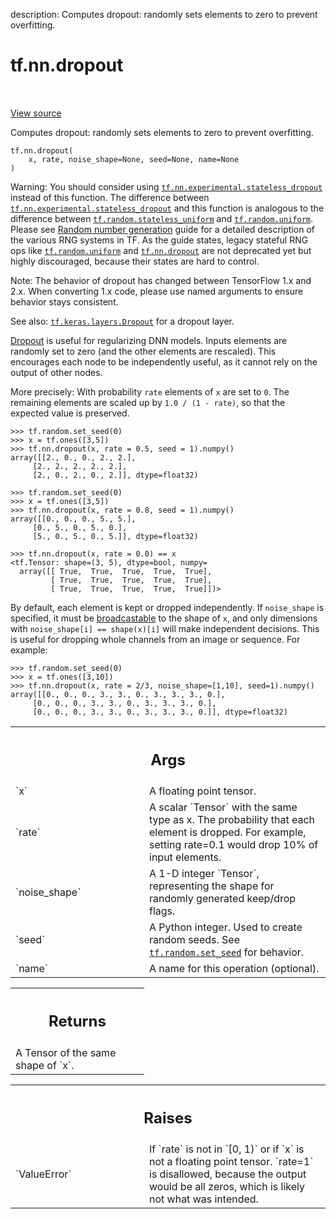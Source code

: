 description: Computes dropout: randomly sets elements to zero to prevent overfitting.

<div itemscope itemtype="http://developers.google.com/ReferenceObject">
<meta itemprop="name" content="tf.nn.dropout" />
<meta itemprop="path" content="Stable" />
</div>

# tf.nn.dropout

<!-- Insert buttons and diff -->

<table class="tfo-notebook-buttons tfo-api nocontent" align="left">

</table>

<a target="_blank" href="/code/stable/tensorflow/python/ops/nn_ops.py">View source</a>



Computes dropout: randomly sets elements to zero to prevent overfitting.

<pre class="devsite-click-to-copy prettyprint lang-py tfo-signature-link">
<code>tf.nn.dropout(
    x, rate, noise_shape=None, seed=None, name=None
)
</code></pre>



<!-- Placeholder for "Used in" -->

Warning: You should consider using
<a href="../../tf/nn/experimental/stateless_dropout.md"><code>tf.nn.experimental.stateless_dropout</code></a> instead of this function. The
difference between <a href="../../tf/nn/experimental/stateless_dropout.md"><code>tf.nn.experimental.stateless_dropout</code></a> and this
function is analogous to the difference between
<a href="../../tf/random/stateless_uniform.md"><code>tf.random.stateless_uniform</code></a> and <a href="../../tf/random/uniform.md"><code>tf.random.uniform</code></a>. Please see
[Random number
generation](https://www.tensorflow.org/guide/random_numbers) guide
for a detailed description of the various RNG systems in TF. As the
guide states, legacy stateful RNG ops like <a href="../../tf/random/uniform.md"><code>tf.random.uniform</code></a> and
<a href="../../tf/nn/dropout.md"><code>tf.nn.dropout</code></a> are not deprecated yet but highly discouraged,
because their states are hard to control.

Note: The behavior of dropout has changed between TensorFlow 1.x and 2.x.
When converting 1.x code, please use named arguments to ensure behavior stays
consistent.

See also: <a href="../../tf/keras/layers/Dropout.md"><code>tf.keras.layers.Dropout</code></a> for a dropout layer.

[Dropout](https://arxiv.org/abs/1207.0580) is useful for regularizing DNN
models. Inputs elements are randomly set to zero (and the other elements are
rescaled). This encourages each node to be independently useful, as it cannot
rely on the output of other nodes.

More precisely: With probability `rate` elements of `x` are set to `0`.
The remaining elements are scaled up by `1.0 / (1 - rate)`, so that the
expected value is preserved.

```
>>> tf.random.set_seed(0)
>>> x = tf.ones([3,5])
>>> tf.nn.dropout(x, rate = 0.5, seed = 1).numpy()
array([[2., 0., 0., 2., 2.],
     [2., 2., 2., 2., 2.],
     [2., 0., 2., 0., 2.]], dtype=float32)
```

```
>>> tf.random.set_seed(0)
>>> x = tf.ones([3,5])
>>> tf.nn.dropout(x, rate = 0.8, seed = 1).numpy()
array([[0., 0., 0., 5., 5.],
     [0., 5., 0., 5., 0.],
     [5., 0., 5., 0., 5.]], dtype=float32)
```

```
>>> tf.nn.dropout(x, rate = 0.0) == x
<tf.Tensor: shape=(3, 5), dtype=bool, numpy=
  array([[ True,  True,  True,  True,  True],
         [ True,  True,  True,  True,  True],
         [ True,  True,  True,  True,  True]])>
```


By default, each element is kept or dropped independently.  If `noise_shape`
is specified, it must be
[broadcastable](http://docs.scipy.org/doc/numpy/user/basics.broadcasting.html)
to the shape of `x`, and only dimensions with `noise_shape[i] == shape(x)[i]`
will make independent decisions. This is useful for dropping whole
channels from an image or sequence. For example:

```
>>> tf.random.set_seed(0)
>>> x = tf.ones([3,10])
>>> tf.nn.dropout(x, rate = 2/3, noise_shape=[1,10], seed=1).numpy()
array([[0., 0., 0., 3., 3., 0., 3., 3., 3., 0.],
     [0., 0., 0., 3., 3., 0., 3., 3., 3., 0.],
     [0., 0., 0., 3., 3., 0., 3., 3., 3., 0.]], dtype=float32)
```

<!-- Tabular view -->
 <table class="responsive fixed orange">
<colgroup><col width="214px"><col></colgroup>
<tr><th colspan="2"><h2 class="add-link">Args</h2></th></tr>

<tr>
<td>
`x`
</td>
<td>
A floating point tensor.
</td>
</tr><tr>
<td>
`rate`
</td>
<td>
A scalar `Tensor` with the same type as x. The probability
that each element is dropped. For example, setting rate=0.1 would drop
10% of input elements.
</td>
</tr><tr>
<td>
`noise_shape`
</td>
<td>
A 1-D integer `Tensor`, representing the
shape for randomly generated keep/drop flags.
</td>
</tr><tr>
<td>
`seed`
</td>
<td>
A Python integer. Used to create random seeds. See
<a href="../../tf/random/set_seed.md"><code>tf.random.set_seed</code></a> for behavior.
</td>
</tr><tr>
<td>
`name`
</td>
<td>
A name for this operation (optional).
</td>
</tr>
</table>



<!-- Tabular view -->
 <table class="responsive fixed orange">
<colgroup><col width="214px"><col></colgroup>
<tr><th colspan="2"><h2 class="add-link">Returns</h2></th></tr>
<tr class="alt">
<td colspan="2">
A Tensor of the same shape of `x`.
</td>
</tr>

</table>



<!-- Tabular view -->
 <table class="responsive fixed orange">
<colgroup><col width="214px"><col></colgroup>
<tr><th colspan="2"><h2 class="add-link">Raises</h2></th></tr>

<tr>
<td>
`ValueError`
</td>
<td>
If `rate` is not in `[0, 1)` or if `x` is not a floating point
tensor. `rate=1` is disallowed, because the output would be all zeros,
which is likely not what was intended.
</td>
</tr>
</table>

